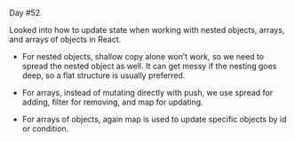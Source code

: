 Day #52<br>

Looked into how to update state when working with nested objects, arrays, and arrays of objects in React.<br>

  - For nested objects, shallow copy alone won’t work, so we need to spread the nested object as well. It can get messy if the nesting goes deep, so a flat structure is usually preferred.<br>

  - For arrays, instead of mutating directly with push, we use spread for adding, filter for removing, and map for updating.<br>

  - For arrays of objects, again map is used to update specific objects by id or condition.<br>
